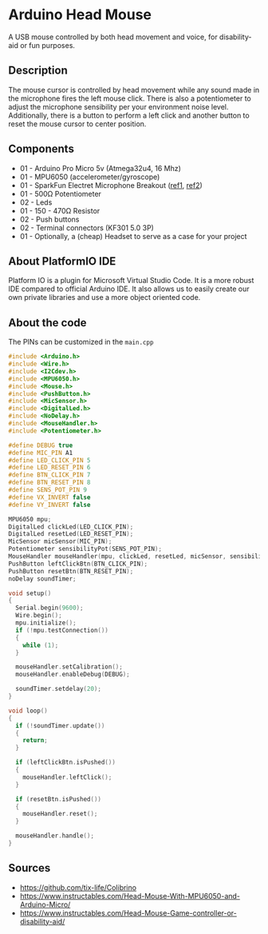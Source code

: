 # Arduino Head Mouse
A USB mouse controlled by both head movement and voice, for disability-aid or fun purposes.

## Description
The mouse cursor is controlled by head movement while any sound made in the microphone fires the left mouse click.
There is also a potentiometer to adjust the microphone sensibility per your environment noise level.
Additionally, there is a button to perform a left click and another button to reset the mouse cursor to center position.

## Components
* 01 - Arduino Pro Micro 5v (Atmega32u4, 16 Mhz)
* 01 - MPU6050 (accelerometer/gyroscope)
* 01 - SparkFun Electret Microphone Breakout ([ref1](https://www.sparkfun.com/sparkfun-electret-microphone-breakout.html), [ref2](https://www.robocore.net/sensor-ambiente/sensor-de-som-microfone))
* 01 - 500Ω Potentiometer
* 02 - Leds
* 01 - 150 - 470Ω Resistor 
* 02 - Push buttons
* 02 - Terminal connectors (KF301 5.0 3P)
* 01 - Optionally, a (cheap) Headset to serve as a case for your project


## About PlatformIO IDE
Platform IO is a plugin for Microsoft Virtual Studio Code. It is a more robust IDE compared to official Arduino IDE. It also allows us to easily create our own private libraries and use a more object oriented code.

## About the code
The PINs can be customized in the `main.cpp` 
```c++
#include <Arduino.h>
#include <Wire.h>
#include <I2Cdev.h>
#include <MPU6050.h>
#include <Mouse.h>
#include <PushButton.h>
#include <MicSensor.h>
#include <DigitalLed.h>
#include <NoDelay.h>
#include <MouseHandler.h>
#include <Potentiometer.h>

#define DEBUG true
#define MIC_PIN A1
#define LED_CLICK_PIN 5
#define LED_RESET_PIN 6
#define BTN_CLICK_PIN 7
#define BTN_RESET_PIN 8
#define SENS_POT_PIN 9
#define VX_INVERT false
#define VY_INVERT false

MPU6050 mpu;
DigitalLed clickLed(LED_CLICK_PIN);
DigitalLed resetLed(LED_RESET_PIN);
MicSensor micSensor(MIC_PIN);
Potentiometer sensibilityPot(SENS_POT_PIN);
MouseHandler mouseHandler(mpu, clickLed, resetLed, micSensor, sensibilityPot, VX_INVERT, VY_INVERT);
PushButton leftClickBtn(BTN_CLICK_PIN);
PushButton resetBtn(BTN_RESET_PIN);
noDelay soundTimer;

void setup()
{
  Serial.begin(9600);
  Wire.begin();
  mpu.initialize();
  if (!mpu.testConnection())
  {
    while (1);
  }

  mouseHandler.setCalibration();
  mouseHandler.enableDebug(DEBUG);

  soundTimer.setdelay(20);
}

void loop()
{
  if (!soundTimer.update())
  {
    return;
  }

  if (leftClickBtn.isPushed())
  {
    mouseHandler.leftClick();
  }

  if (resetBtn.isPushed())
  {
    mouseHandler.reset();
  }

  mouseHandler.handle();
}

```

## Sources
* https://github.com/tix-life/Colibrino
* https://www.instructables.com/Head-Mouse-With-MPU6050-and-Arduino-Micro/
* https://www.instructables.com/Head-Mouse-Game-controller-or-disability-aid/

